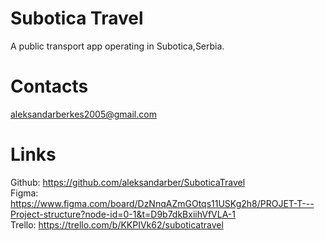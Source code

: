# Subotica Travel
A public transport app operating in Subotica,Serbia.

# Contacts
aleksandarberkes2005@gmail.com
# Links
Github: https://github.com/aleksandarber/SuboticaTravel \
Figma: https://www.figma.com/board/DzNnqAZmGOtqs11USKg2h8/PROJET-T---Project-structure?node-id=0-1&t=D9b7dkBxiihVfVLA-1 \
Trello: https://trello.com/b/KKPIVk62/suboticatravel 
